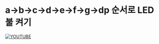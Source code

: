  # a→b→c→d→e→f→g→dp 순서로 LED 불 켜기



[![YOUTUBE](http://img.youtube.com/vi/6m-azCH3LoM/0.jpg)](http://www.youtube.com/watch?v=6m-azCH3LoM)
